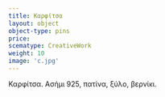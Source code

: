 ```yaml
---
title: Καρφίτσα
layout: object
object-type: pins
price: 
scematype: CreativeWork
weight: 10
image: 'c.jpg'
---
```


Καρφίτσα. Ασήμι 925, πατίνα, ξύλο, βερνίκι.
